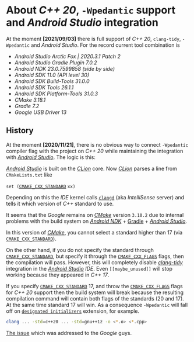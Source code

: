 # About _C++ 20_, `-Wpedantic` support and _Android Studio_ integration

At the moment **[2021/09/03]** there is full support of _C++ 20_, `clang-tidy`, `-Wpedantic` and _Android Studio_. For the record current tool combination is

* _Android Studio Arctic Fox | 2020.3.1 Patch 2_
* _Android Studio Gradle Plugin 7.0.2_
* _Android NDK 23.0.7599858 (side by side)_
* _Android SDK 11.0 (API level 30)_
* _Android SDK Build-Tools 31.0.0_
* _Android SDK Tools 26.1.1_
* _Android SDK Platform-Tools 31.0.3_
* _CMake 3.18.1_
* _Gradle 7.2_
* _Google USB Driver 13_

## History

At the moment **[2020/11/21]**, there is no obvious way to connect `-Wpedantic` compiler flag with the project on _C++ 20_ while maintaining the integration with [_Android Studio_](https://developer.android.com/studio). The logic is this:

[_Android Studio_](https://developer.android.com/studio) is built on the [_CLion_](https://www.jetbrains.com/clion/) core. Now [_CLion_](https://www.jetbrains.com/clion/) parses a line from `CMakeLists.txt` like

`set (`[`CMAKE_CXX_STANDARD`](https://cmake.org/cmake/help/v3.10/variable/CMAKE_CXX_STANDARD.html) `xx)`

Depending on this the _IDE_ kernel calls [`clangd`](https://clangd.llvm.org/) (aka _IntelliSense_ server) and tells it which version of _C++_ standard to use.

It seems that the _Google_ remains on [_CMake_](https://cmake.org/) version `3.10.2` due to internal problems with the build system on [_Android NDK_](https://developer.android.com/ndk) + [Gradle](https://gradle.org/) + [_Android Studio_](https://developer.android.com/studio).

In this version of [_CMake_](https://cmake.org/), you cannot select a standard higher than 17 (via [`CMAKE_CXX_STANDARD`](https://cmake.org/cmake/help/v3.10/variable/CMAKE_CXX_STANDARD.html)).

On the other hand, if you do not specify the standard through [`CMAKE_CXX_STANDARD`](https://cmake.org/cmake/help/v3.10/variable/CMAKE_CXX_STANDARD.html), but specify it through the [`CMAKE_CXX_FLAGS`](https://cmake.org/cmake/help/v3.10/envvar/CXXFLAGS.html) flags, then the compilation will pass. However, this will completely disable [_clang-tidy_](https://clang.llvm.org/extra/clang-tidy/) integration in the [_Android Studio_](https://developer.android.com/studio) _IDE_.
Even `[[maybe_unused]]` will stop working because they appeared in _C++ 17_.

If you specify [`CMAKE_CXX_STANDARD`](https://cmake.org/cmake/help/v3.10/variable/CMAKE_CXX_STANDARD.html) 17, and throw the [`CMAKE_CXX_FLAGS`](https://cmake.org/cmake/help/v3.10/envvar/CXXFLAGS.html) flags for _C++ 20_ support then the build system will break because the resulting compilation command will contain both flags of the standards (20 and 17). At the same time standard 17 will win. As a consequence `-Wpedantic` will fall off on [`designated initializers`](https://en.cppreference.com/w/cpp/language/aggregate_initialization) extension, for example.

```bash
clang ... -std=c++20 ... -std=gnu++1z -o <*.o> <*.cpp>
```

[The issue](https://issuetracker.google.com/issues/179604833) which was addressed to the _Google_ guys.
